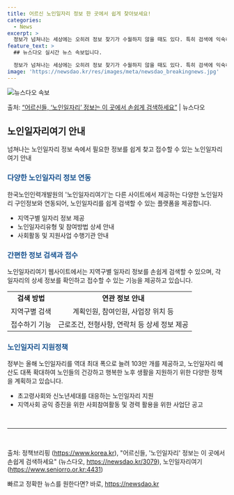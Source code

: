 ```yaml
---
title: 어르신 노인일자리 정보 한 곳에서 쉽게 찾아보세요!
categories:
  - News
excerpt: >
  정보가 넘쳐나는 세상에는 오히려 정보 찾기가 수월하지 않을 때도 있다. 특히 검색에 익숙하지 않은 어르신들의…
feature_text: >
  ## 뉴스다오 실시간 뉴스 속보입니다.

  정보가 넘쳐나는 세상에는 오히려 정보 찾기가 수월하지 않을 때도 있다. 특히 검색에 익숙하지 않은 어르신들의…
image: 'https://newsdao.kr/res/images/meta/newsdao_breakingnews.jpg'
---
```


![뉴스다오 속보](https://newsdao.kr/res/images/meta/newsdao_breakingnews.jpg)

<p>출처: <a href="https://newsdao.kr/3079" rel="dofollow">“어르신들, ‘노인일자리’ 정보는 이 곳에서 손쉽게 검색하세요”</a> | 뉴스다오</p>

<h2 data-ke-size="size26">노인일자리여기 안내</h2>
<p data-ke-size="size16">넘쳐나는 노인일자리 정보 속에서 필요한 정보를 쉽게 찾고 접수할 수 있는 노인일자리여기 안내</p>

<h3><b><span style="color: #1a5490;">다양한 노인일자리 정보 연동</span></b></h3>
<p data-ke-size="size16">한국노인인력개발원의 '노인일자리여기'는 다른 사이트에서 제공하는 다양한 노인일자리 구인정보와 연동되어, 노인일자리를 쉽게 검색할 수 있는 플랫폼을 제공합니다.</p>
<ul>
<li>지역구별 일자리 정보 제공</li>
<li>노인일자리유형 및 참여방법 상세 안내</li>
<li>사회활동 및 지원사업 수행기관 안내</li>
</ul>

<h3><b><span style="color: #1a5490;">간편한 정보 검색과 접수</span></b></h3>
<p data-ke-size="size16">노인일자리여기 웹사이트에서는 지역구별 일자리 정보를 손쉽게 검색할 수 있으며, 각 일자리의 상세 정보를 확인하고 접수할 수 있는 기능을 제공하고 있습니다.</p>
<table>
  <tr>
    <td style="text-align: center; height: 17px;"><b>검색 방법</b></td>
    <td style="text-align: center; height: 17px;"><b>연관 정보 안내</b></td>
  </tr>
  <tr>
    <td style="text-align: center; height: 17px;">지역구별 검색</td>
    <td style="text-align: center; height: 17px;">계획인원, 참여인원, 사업장 위치 등</td>
  </tr>
  <tr>
    <td style="text-align: center; height: 17px;">접수하기 기능</td>
    <td style="text-align: center; height: 17px;">근로조건, 전형사항, 연락처 등 상세 정보 제공</td>
  </tr>
</table>

<h3><b><span style="color: #1a5490;">노인일자리 지원정책</span></b></h3>
<p data-ke-size="size16">정부는 올해 노인일자리를 역대 최대 폭으로 늘려 103만 개를 제공하고, 노인일자리 예산도 대폭 확대하여 노인들의 건강하고 행복한 노후 생활을 지원하기 위한 다양한 정책을 계획하고 있습니다.</p>
<ul>
<li>초고령사회와 신노년세대를 대응하는 노인일자리 지원</li>
<li>지역사회 공익 증진을 위한 사회참여활동 및 경력 활용을 위한 사업단 공고</li>
</ul>

<p data-ke-size="size16">&nbsp;</p>
<hr>
<p data-ke-size="size16">&nbsp;</p>

출처: 정책브리핑 (https://www.korea.kr), "어르신들, '노인일자리' 정보는 이 곳에서 손쉽게 검색하세요" (뉴스다오, https://newsdao.kr/3079), 노인일자리여기 (https://www.seniorro.or.kr:4431) 

빠르고 정확한 뉴스를 원한다면? 바로, <a href="https://newsdao.kr" rel="dofollow">https://newsdao.kr</a>


    
